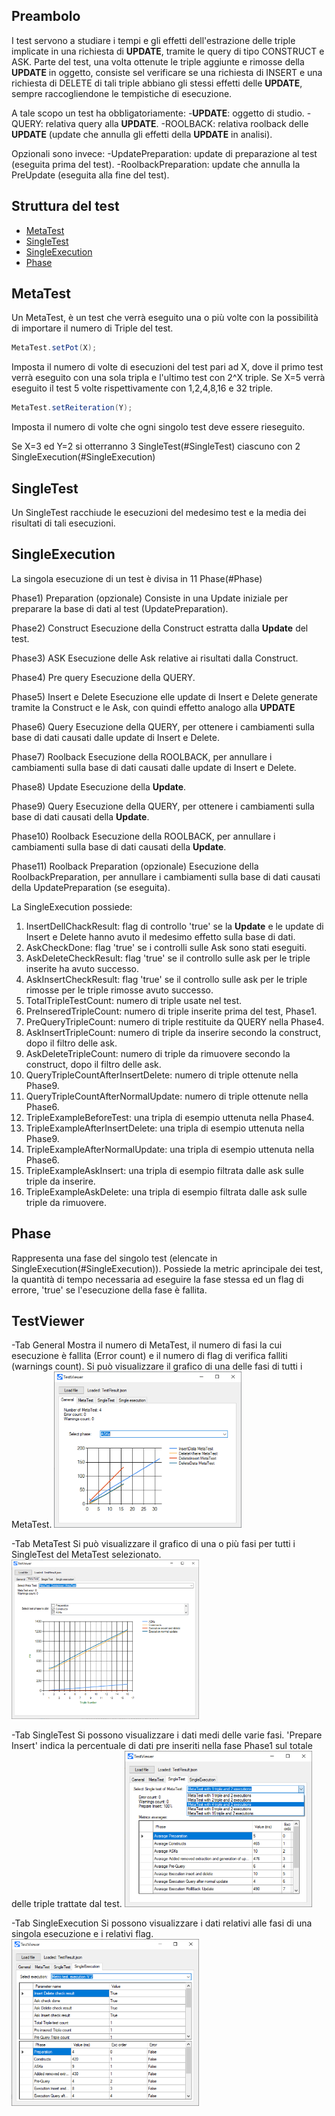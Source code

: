 ## Preambolo
I test servono a studiare i tempi e gli effetti dell'estrazione delle triple implicate in una richiesta di **UPDATE**,
tramite le query di tipo CONSTRUCT e ASK.
Parte del test, una volta ottenute le triple aggiunte e rimosse della **UPDATE** in oggetto, consiste sel verificare se
una richiesta di INSERT e una richiesta di DELETE di tali triple abbiano gli stessi effetti delle **UPDATE**, sempre raccogliendone
le tempistiche di esecuzione.

A tale scopo un test ha obbligatoriamente:
-**UPDATE**: oggetto di studio.
-QUERY: relativa query alla **UPDATE**.
-ROOLBACK: relativa roolback delle **UPDATE** (update che annulla gli effetti della **UPDATE** in analisi).

Opzionali sono invece:
-UpdatePreparation: update di preparazione al test (eseguita prima del test).
-RoolbackPreparation: update che annulla la PreUpdate (eseguita alla fine del test).

## Struttura del test
- [MetaTest](#MetaTest)
- [SingleTest](#SingleTest)
- [SingleExecution](#SingleExecution)
- [Phase](#Phase)

## MetaTest
Un MetaTest, è un test che verrà eseguito una o più volte con la possibilità di importare il numero di Triple del test.

```java
MetaTest.setPot(X);
```
Imposta il numero di volte di esecuzioni del test pari ad X,
dove il primo test verrà eseguito con una sola tripla e l'ultimo test con 2^X triple.
Se X=5 verrà eseguito il test 5 volte rispettivamente con 1,2,4,8,16 e 32 triple.

```java
MetaTest.setReiteration(Y);
```
Imposta il numero di volte che ogni singolo test deve essere rieseguito.

Se X=3 ed Y=2 si otterranno 3 SingleTest(#SingleTest) ciascuno con 2 SingleExecution(#SingleExecution)

## SingleTest
Un SingleTest racchiude le esecuzioni del medesimo test e la media dei risultati di tali esecuzioni.

## SingleExecution
La singola esecuzione di un test è divisa in 11 Phase(#Phase)

Phase1) Preparation (opzionale)
  Consiste in una Update iniziale per preparare la base di dati al test (UpdatePreparation).

Phase2) Construct
  Esecuzione della Construct estratta dalla **Update** del test.
  
Phase3) ASK
  Esecuzione delle Ask relative ai risultati dalla Construct.  
  
Phase4) Pre query
  Esecuzione della QUERY.
  
Phase5) Insert e Delete
  Esecuzione elle update di Insert e Delete generate tramite la Construct e le Ask, con quindi effetto analogo alla **UPDATE**
  
Phase6) Query
  Esecuzione della QUERY, per ottenere i cambiamenti sulla base di dati causati dalle update di Insert e Delete.
  
Phase7) Roolback
  Esecuzione della ROOLBACK, per annullare i cambiamenti sulla base di dati causati dalle update di Insert e Delete.
  
Phase8) Update
  Esecuzione della **Update**.
  
Phase9) Query
  Esecuzione della QUERY, per ottenere i cambiamenti sulla base di dati causati della **Update**.
  
Phase10) Roolback
  Esecuzione della ROOLBACK, per annullare i cambiamenti sulla base di dati causati della **Update**.
  
Phase11) Roolback Preparation (opzionale)
  Esecuzione della RoolbackPreparation, per annullare i cambiamenti sulla base di dati causati della UpdatePreparation (se eseguita).
  
La SingleExecution possiede:
1. InsertDellChackResult: flag di controllo 'true' se la **Update** e le update di Insert e Delete hanno avuto il medesimo effetto sulla base di dati.
2. AskCheckDone: flag 'true' se i controlli sulle Ask sono stati eseguiti.
3. AskDeleteCheckResult: flag 'true' se il controllo sulle ask per le triple inserite ha avuto successo.
4. AskInsertCheckResult: flag 'true' se il controllo sulle ask per le triple rimosse per le triple rimosse  avuto successo.
5. TotalTripleTestCount: numero di triple usate nel test.
6. PreInseredTripleCount: numero di triple inserite prima del test, Phase1.
7. PreQueryTripleCount: numero di triple restituite da QUERY nella Phase4.
8. AskInsertTripleCount: numero di triple da inserire secondo la construct, dopo il filtro delle ask.
9. AskDeleteTripleCount: numero di triple da rimuovere secondo la construct, dopo il filtro delle ask.
10. QueryTripleCountAfterInsertDelete: numero di triple ottenute nella Phase9.
11. QueryTripleCountAfterNormalUpdate: numero di triple ottenute nella Phase6.
12. TripleExampleBeforeTest: una tripla di esempio uttenuta nella Phase4.
13. TripleExampleAfterInsertDelete: una tripla di esempio uttenuta nella Phase9.
14. TripleExampleAfterNormalUpdate: una tripla di esempio uttenuta nella Phase6.
15. TripleExampleAskInsert: una tripla di esempio filtrata dalle ask sulle triple da inserire.
16. TripleExampleAskDelete: una tripla di esempio filtrata dalle ask sulle triple da rimuovere.

## Phase
Rappresenta una fase del singolo test (elencate in SingleExecution(#SingleExecution)).
Possiede la metric aprincipale dei test, la quantità di tempo necessaria ad eseguire la fase stessa ed un flag di errore, 'true' se l'esecuzione della fase è fallita.

## TestViewer

-Tab General
Mostra il numero di MetaTest, il numero di fasi la cui esecuzione è fallita (Error count) e il numero di flag di verifica falliti (warnings count).
Si può visualizzare il grafico di una delle fasi di tutti i MetaTest.
<a href="https://github.com/FerrariAndrea/SparqlAddedRemoved/edit/master/img/img1">
  <img width="300px" src="https://raw.githubusercontent.com/FerrariAndrea/SparqlAddedRemoved/master/img/img1.png">
</a>

-Tab MetaTest
Si può visualizzare il grafico di una o più fasi per tutti i SingleTest del MetaTest selezionato.
<a href="https://github.com/FerrariAndrea/SparqlAddedRemoved/edit/master/img/img2">
  <img width="300px" src="https://raw.githubusercontent.com/FerrariAndrea/SparqlAddedRemoved/master/img/img2.png">
</a>

-Tab SingleTest
Si possono visualizzare i dati medi delle varie fasi.
'Prepare Insert' indica la percentuale di dati pre inseriti nella fase Phase1 sul totale delle triple trattate dal test.
<a href="https://github.com/FerrariAndrea/SparqlAddedRemoved/edit/master/img/img3">
  <img width="300px" src="https://raw.githubusercontent.com/FerrariAndrea/SparqlAddedRemoved/master/img/img3.png">
</a>


-Tab SingleExecution
Si possono visualizzare i dati relativi alle fasi di una singola esecuzione e i relativi flag.
<a href="https://github.com/FerrariAndrea/SparqlAddedRemoved/edit/master/img/img4">
  <img width="300px" src="https://raw.githubusercontent.com/FerrariAndrea/SparqlAddedRemoved/master/img/img4.png">
</a>
